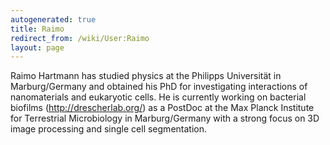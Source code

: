```yaml
---
autogenerated: true
title: Raimo
redirect_from: /wiki/User:Raimo
layout: page
---
```


Raimo Hartmann has studied physics at the Philipps Universität in
Marburg/Germany and obtained his PhD for investigating interactions of
nanomaterials and eukaryotic cells. He is currently working on bacterial
biofilms (http://drescherlab.org/) as a PostDoc at the Max Planck
Institute for Terrestrial Microbiology in Marburg/Germany with a strong
focus on 3D image processing and single cell segmentation.
